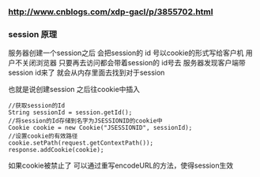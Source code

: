 ###  http://www.cnblogs.com/xdp-gacl/p/3855702.html  
### session 原理

服务器创建一个session之后 会把session的 id 号以cookie的形式写给客户机
用户不关闭浏览器 只要再去访问都会带着session的 id号去 服务器发现客户端带session id来了
就会从内存里面去找到对于session

也就是说创建session 之后往cookie中插入

```
//获取session的Id
String sessionId = session.getId();
//将session的Id存储到名字为JSESSIONID的cookie中
Cookie cookie = new Cookie("JSESSIONID", sessionId);
//设置cookie的有效路径
cookie.setPath(request.getContextPath());
response.addCookie(cookie);

```

如果cookie被禁止了 可以通过重写encodeURL的方法，使得session生效
